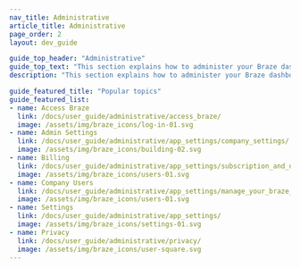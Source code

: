 ```yaml
---
nav_title: Administrative
article_title: Administrative
page_order: 2
layout: dev_guide

guide_top_header: "Administrative"
guide_top_text: "This section explains how to administer your Braze dashboard, including initial setup for integrations, dashboard administration, user permission management, and more.<br><br>In addition to the topics and articles included in this section, we also highly recommend checking out our <a href='https://learning.braze.com/admin-dashboard-management/'>Admin and Dashboard Management</a> Braze Learning course, which covers how to manage user access and best practices for dashboard maintenance."
description: "This section explains how to administer your Braze dashboard, including initial setup for integrations, dashboard administration, user permission management, and more."

guide_featured_title: "Popular topics"
guide_featured_list:
- name: Access Braze
  link: /docs/user_guide/administrative/access_braze/
  image: /assets/img/braze_icons/log-in-01.svg
- name: Admin Settings
  link: /docs/user_guide/administrative/app_settings/company_settings/
  image: /assets/img/braze_icons/building-02.svg
- name: Billing
  link: /docs/user_guide/administrative/app_settings/subscription_and_usage/
  image: /assets/img/braze_icons/users-01.svg
- name: Company Users
  link: /docs/user_guide/administrative/app_settings/manage_your_braze_users/
  image: /assets/img/braze_icons/users-01.svg
- name: Settings
  link: /docs/user_guide/administrative/app_settings/
  image: /assets/img/braze_icons/settings-01.svg
- name: Privacy
  link: /docs/user_guide/administrative/privacy/
  image: /assets/img/braze_icons/user-square.svg
---
```


<br> 
